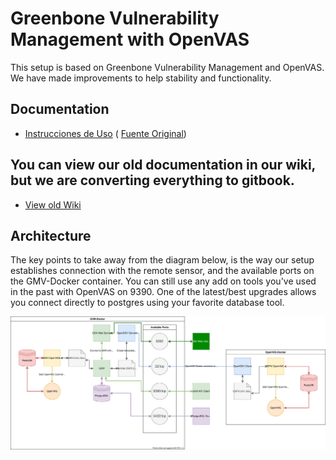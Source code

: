 # Greenbone Vulnerability Management with OpenVAS

This setup is based on Greenbone Vulnerability Management and OpenVAS. We have made improvements to help stability and functionality.

## Documentation
* [Instrucciones de Uso](https://mind.indra.es/pages/viewpage.action?pageId=489037570) (
[Fuente Original](https://securecompliance.gitbook.io/projects/openvas-greenbone-deployment-full-guide))

## You can view our old documentation in our wiki, but we are converting everything to gitbook.
* [View old Wiki](https://github.com/DigitalLabsIndra/GVM-Docker/wiki)

## Architecture

The key points to take away from the diagram below, is the way our setup establishes connection with the remote sensor, and the available ports on the GMV-Docker container. You can still use any add on tools you've used in the past with OpenVAS on 9390. One of the latest/best upgrades allows you connect directly to postgres using your favorite database tool. 

![GVM Container Architecture](https://raw.githubusercontent.com/DigitalLabsIndra/GVM-Docker/master/SCS-GVM-Docker.svg)



